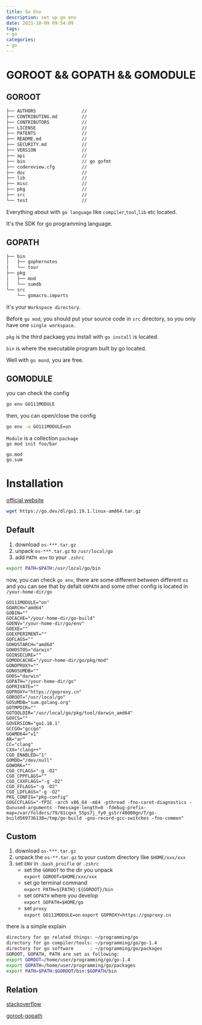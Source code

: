 ```yaml
---
title: Go Env
description: set up go env
date: 2021-10-09 09:54:09
tags:
- go
categories:
- go
---
```

# GOROOT && GOPATH && GOMODULE

## GOROOT
```sh
├── AUTHORS                 // 
├── CONTRIBUTING.md         // 
├── CONTRIBUTORS            // 
├── LICENSE                 // 
├── PATENTS                 // 
├── README.md               // 
├── SECURITY.md             // 
├── VERSION                 // 
├── api                     // 
├── bin                     // go gofmt
├── codereview.cfg          // 
├── doc                     // 
├── lib                     // 
├── misc                    // 
├── pkg                     // 
├── src                     // 
└── test                    // 
```
Everything about with `go language` like `compiler`,`tool`,`lib` etc located.

It's the SDK for go programming language.
## GOPATH
```sh
├── bin
│   ├── gophernotes
│   └── tour
├── pkg
│   ├── mod
│   └── sumdb
└── src
    └── gomacro.imports
```
It's your `Workspace directory`.

Before `go mod`, you should put your source code 
in `src` directory, so you only have one `single workspace`.

`pkg` is the third packaeg you install with `go install` is
located.

`bin` is where the executable program built by go located.

Well with `go mond`, you are free.

## GOMODULE
you can check the config
```sh
go env GO111MODULE
```

then, you can open/close the config
```sh
go env -w GO111MODULE=on
```

`Module` is a collection `package`  
`go mod init foo/bar`

```
go.mod
go.sum
```

# Installation
[official website](https://golang.google.cn/dl/)
```sh
wget https://go.dev/dl/go1.19.1.linux-amd64.tar.gz
```
## Default
1. download `os-***.tar.gz`
2. unpack `os-***.tar.gz` to `/usr/local/go`
3. add `PATH env` to your `.zshrc`
```sh
export PATH=$PATH:/usr/local/go/bin
```

now, you can check `go env`, there are some different
between different `os` and you can see that
by defalt `GOPATH` and some other config 
is located in `/your-home-dir/go`
```
GO111MODULE="on"
GOARCH="amd64"
GOBIN=""
GOCACHE="/your-home-dir/go-build"
GOENV="/your-home-dir/go/env"
GOEXE=""
GOEXPERIMENT=""
GOFLAGS=""
GOHOSTARCH="amd64"
GOHOSTOS="darwin"
GOINSECURE=""
GOMODCACHE="/your-home-dir/go/pkg/mod"
GONOPROXY=""
GONOSUMDB=""
GOOS="darwin"
GOPATH="/your-home-dir/go"
GOPRIVATE=""
GOPROXY="https://goproxy.cn"
GOROOT="/usr/local/go"
GOSUMDB="sum.golang.org"
GOTMPDIR=""
GOTOOLDIR="/usr/local/go/pkg/tool/darwin_amd64"
GOVCS=""
GOVERSION="go1.18.1"
GCCGO="gccgo"
GOAMD64="v1"
AR="ar"
CC="clang"
CXX="clang++"
CGO_ENABLED="1"
GOMOD="/dev/null"
GOWORK=""
CGO_CFLAGS="-g -O2"
CGO_CPPFLAGS=""
CGO_CXXFLAGS="-g -O2"
CGO_FFLAGS="-g -O2"
CGO_LDFLAGS="-g -O2"
PKG_CONFIG="pkg-config"
GOGCCFLAGS="-fPIC -arch x86_64 -m64 -pthread -fno-caret-diagnostics -Qunused-arguments -fmessage-length=0 -fdebug-prefix-map=/var/folders/79/81cqxn_55ps7j_fy0_gs5rr40000gn/T/go-build569736138=/tmp/go-build -gno-record-gcc-switches -fno-common"
```


## Custom
1. download `os-***.tar.gz`
2. unpack the `os-**.tar.gz` to your custom directory 
like `$HOME/xxx/xxx`
3. set `ENV` in `.bash_proifle` or `.zshrc`
    - set the `GOROOT` to the dir you unpack  
        `export GOROOT=$HOME/xxx/xxx`
    - set go terminal command  
        `export PATH=${PATH}:${GOROOT}/bin`
    - set `GOPATH` where you develop  
        `export GOPATH=$HOME/go`
    - set `proxy`   
        `export GO111MODULE=on` 
        `export GOPROXY=https://goproxy.cn`

there is a simple explain
```sh
directory for go related things: ~/programming/go
directory for go compiler/tools: ~/programming/go/go-1.4
directory for go software      : ~/programming/go/packages
GOROOT, GOPATH, PATH are set as following:
export GOROOT=/home/user/programming/go/go-1.4
export GOPATH=/home/user/programming/go/packages
export PATH=$PATH:$GOROOT/bin:$GOPATH/bin
```



## Relation
[stackoverflow](https://stackoverflow.com/questions/7970390/what-should-be-the-values-of-gopath-and-goroot)

[goroot-gopath](https://www.yasint.dev/gopath-goroot)